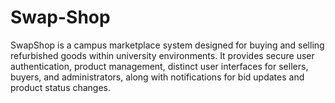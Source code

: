 # Swap-Shop
SwapShop is a campus marketplace system designed for buying and selling refurbished goods within university environments. It provides secure user authentication, product management, distinct user interfaces for sellers, buyers, and administrators, along with notifications for bid updates and product status changes.
